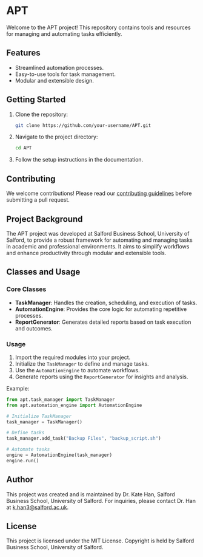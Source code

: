 # APT

Welcome to the APT project! This repository contains tools and resources for managing and automating tasks efficiently.

## Features

- Streamlined automation processes.
- Easy-to-use tools for task management.
- Modular and extensible design.

## Getting Started

1. Clone the repository:
    ```bash
    git clone https://github.com/your-username/APT.git
    ```
2. Navigate to the project directory:
    ```bash
    cd APT
    ```
3. Follow the setup instructions in the documentation.

## Contributing

We welcome contributions! Please read our [contributing guidelines](CONTRIBUTING.md) before submitting a pull request.

## Project Background

The APT project was developed at Salford Business School, University of Salford, to provide a robust framework for automating and managing tasks in academic and professional environments. It aims to simplify workflows and enhance productivity through modular and extensible tools.

## Classes and Usage

### Core Classes

- **TaskManager**: Handles the creation, scheduling, and execution of tasks.
- **AutomationEngine**: Provides the core logic for automating repetitive processes.
- **ReportGenerator**: Generates detailed reports based on task execution and outcomes.

### Usage

1. Import the required modules into your project.
2. Initialize the `TaskManager` to define and manage tasks.
3. Use the `AutomationEngine` to automate workflows.
4. Generate reports using the `ReportGenerator` for insights and analysis.

Example:
```python
from apt.task_manager import TaskManager
from apt.automation_engine import AutomationEngine

# Initialize TaskManager
task_manager = TaskManager()

# Define tasks
task_manager.add_task("Backup Files", "backup_script.sh")

# Automate tasks
engine = AutomationEngine(task_manager)
engine.run()
```

## Author

This project was created and is maintained by Dr. Kate Han, Salford Business School, University of Salford. For inquiries, please contact Dr. Han at [k.han3@salford.ac.uk](mailto:k.han3@salford.ac.uk).

## License

This project is licensed under the MIT License. Copyright is held by Salford Business School, University of Salford.

